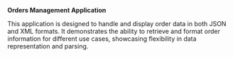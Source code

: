 **Orders Management Application**

This application is designed to handle and display order data in both JSON and XML formats. It demonstrates the ability to retrieve and format order information for different use cases, showcasing flexibility in data representation and parsing.

